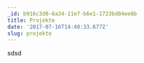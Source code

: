 ```yaml
---
_id: b916c3d0-6a34-11e7-b6e1-1723bd04ee8b
title: Projekte
date: '2017-07-16T14:40:33.677Z'
slug: projekte
---
```

sdsd
